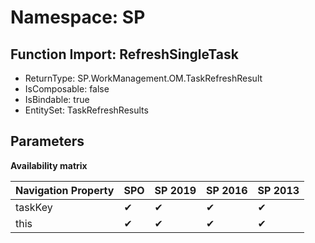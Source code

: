 # Namespace: SP

## Function Import: RefreshSingleTask

- ReturnType: SP.WorkManagement.OM.TaskRefreshResult
- IsComposable: false
- IsBindable: true
- EntitySet: TaskRefreshResults

## Parameters

**Availability matrix**

Navigation Property | SPO | SP 2019 | SP 2016 | SP 2013
----------|-----|---------|---------|--------
taskKey | ✔ | ✔ | ✔ | ✔
this | ✔ | ✔ | ✔ | ✔
